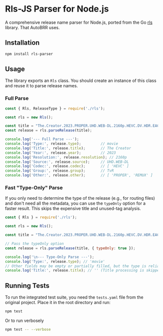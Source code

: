 # Rls-JS Parser for Node.js

A comprehensive release name parser for Node.js, ported from the Go [rls](https://github.com/moistari/rls/) library. That AutoBRR uses.

## Installation

```bash
npm install rls-parser
```
## Usage

The library exports an `Rls` class. You should create an instance of this class and reuse it to parse release names.

### Full Parse

```javascript
const { Rls, ReleaseType } = require('./rls');

const rls = new Rls();

const title = "The.Creator.2023.PROPER.UHD.WEB-DL.2160p.HEVC.DV.HDR.EAC3.7.1.DL.Remux-TvR";
const release = rls.parseRelease(title);

console.log('--- Full Parse ---');
console.log('Type:', release.type);         // movie
console.log('Title:', release.title);       // The Creator
console.log('Year:', release.year);         // 2023
console.log('Resolution:', release.resolution); // 2160p
console.log('Source:', release.source);     // UHD.WEB-DL
console.log('Codec:', release.codec);       // [ 'HEVC' ]
console.log('Group:', release.group);       // TvR
console.log('Other:', release.other);       // [ 'PROPER', 'REMUX' ]
```

### Fast "Type-Only" Parse

If you only need to determine the type of the release (e.g., for routing files) and don't need all the metadata, you can use the `typeOnly` option for a faster result. This skips the expensive title and unused-tag analysis.

```javascript
const { Rls } = require('./rls');

const rls = new Rls();

const title = "The.Creator.2023.PROPER.UHD.WEB-DL.2160p.HEVC.DV.HDR.EAC3.7.1.DL.Remux-TvR";

// Pass the typeOnly option
const release = rls.parseRelease(title, { typeOnly: true });

console.log('\n--- Type-Only Parse ---');
console.log('Type:', release.type); // 'movie'
// Other fields may be empty or partially filled, but the type is reliable.
console.log('Title:', release.title); // '' (Title processing is skipped)
```

## Running Tests

To run the integrated test suite, you need the `tests.yaml` file from the original project. Place it in the root directory and run:

```bash
npm test
```

Or to run verbosely
```bash
npm test -- --verbose
```
